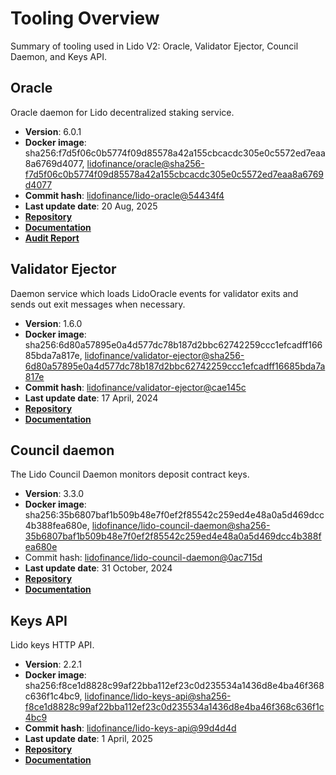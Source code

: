 # Tooling Overview

Summary of tooling used in Lido V2: Oracle, Validator Ejector, Council Daemon, and Keys API.

## Oracle

Oracle daemon for Lido decentralized staking service.

- **Version**: 6.0.1
- **Docker image**: sha256:f7d5f06c0b5774f09d85578a42a155cbcacdc305e0c5572ed7eaa8a6769d4077, [lidofinance/oracle@sha256-f7d5f06c0b5774f09d85578a42a155cbcacdc305e0c5572ed7eaa8a6769d4077](https://hub.docker.com/layers/lidofinance/oracle/6.0.1/images/sha256-f7d5f06c0b5774f09d85578a42a155cbcacdc305e0c5572ed7eaa8a6769d4077)
- **Commit hash**: [lidofinance/lido-oracle@54434f4](https://github.com/lidofinance/lido-oracle/commit/54434f46ab6681785451db88d03677036e4dd07b)
- **Last update date**: 20 Aug, 2025
- [**Repository**](https://github.com/lidofinance/lido-oracle/tree/6.0.1)
- [**Documentation**](/guides/oracle-operator-manual)
- [**Audit Report**](https://github.com/lidofinance/audits/blob/main/Composable%20Security%20Lido%20Oracle%20V6%20Audit%20Report.pdf)

## Validator Ejector

Daemon service which loads LidoOracle events for validator exits and sends out exit messages when necessary.

- **Version**: 1.6.0
- **Docker image**: sha256:6d80a57895e0a4d577dc78b187d2bbc62742259ccc1efcadff16685bda7a817e, [lidofinance/validator-ejector@sha256-6d80a57895e0a4d577dc78b187d2bbc62742259ccc1efcadff16685bda7a817e](https://hub.docker.com/layers/lidofinance/validator-ejector/1.6.0/images/sha256-6d80a57895e0a4d577dc78b187d2bbc62742259ccc1efcadff16685bda7a817e)
- **Commit hash**: [lidofinance/validator-ejector@cae145c](https://github.com/lidofinance/validator-ejector/commit/cae145cde6e0c41726335dcbb761395fd54c26de)
- **Last update date**: 17 April, 2024
- [**Repository**](https://github.com/lidofinance/validator-ejector/tree/1.6.0#readme)
- [**Documentation**](/guides/validator-ejector-guide)

## Council daemon

The Lido Council Daemon monitors deposit contract keys.

- **Version**: 3.3.0
- **Docker image**: sha256:35b6807baf1b509b48e7f0ef2f85542c259ed4e48a0a5d469dcc4b388fea680e, [lidofinance/lido-council-daemon@sha256-35b6807baf1b509b48e7f0ef2f85542c259ed4e48a0a5d469dcc4b388fea680e](https://hub.docker.com/layers/lidofinance/lido-council-daemon/3.3.0/images/sha256-35b6807baf1b509b48e7f0ef2f85542c259ed4e48a0a5d469dcc4b388fea680e?context=explore)
- Commit hash: [lidofinance/lido-council-daemon@0ac715d](https://github.com/lidofinance/lido-council-daemon/commit/77ecd8fbf74a06b2f92c6e6cdd344ef4ee6f33b8)
- **Last update date**: 31 October, 2024
- [**Repository**](https://github.com/lidofinance/lido-council-daemon/tree/3.3.0)
- [**Documentation**](/guides/deposit-security-manual)

## Keys API

Lido keys HTTP API.

- **Version**: 2.2.1
- **Docker image**: sha256:f8ce1d8828c99af22bba112ef23c0d235534a1436d8e4ba46f368c636f1c4bc9, [lidofinance/lido-keys-api@sha256-f8ce1d8828c99af22bba112ef23c0d235534a1436d8e4ba46f368c636f1c4bc9](https://hub.docker.com/layers/lidofinance/lido-keys-api/2.2.1/images/sha256-f8ce1d8828c99af22bba112ef23c0d235534a1436d8e4ba46f368c636f1c4bc9)
- **Commit hash**: [lidofinance/lido-keys-api@99d4d4d](https://github.com/lidofinance/lido-keys-api/commit/99d4d4d99878a192028bb391251976d7fce53ba8)
- **Last update date**: 1 April, 2025
- [**Repository**](https://github.com/lidofinance/lido-keys-api/tree/2.2.1)
- [**Documentation**](/guides/kapi-guide)
